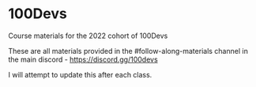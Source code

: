 # 100Devs

Course materials for the 2022 cohort of 100Devs

These are all materials provided in the #follow-along-materials channel in the main discord - https://discord.gg/100devs

I will attempt to update this after each class. 